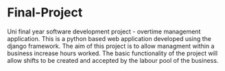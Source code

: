 # Final-Project
Uni final year software development project - overtime management application. 
This is a python based web application developed using the django framework. 
The aim of this project is to allow managment within a business increase hours worked. 
The basic functionality of the project will allow shifts to be created and accepted by the labour pool of the business.
